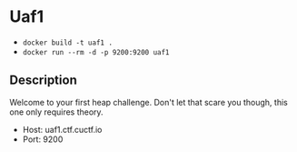# Uaf1

* `docker build -t uaf1 .`
* `docker run --rm -d -p 9200:9200 uaf1`

## Description

Welcome to your first heap challenge. Don't let that scare you though, this one only requires theory.

* Host: uaf1.ctf.cuctf.io
* Port: 9200

